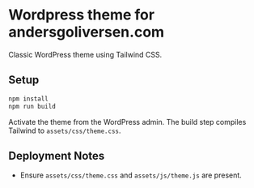 # Wordpress theme for andersgoliversen.com

Classic WordPress theme using Tailwind CSS.

## Setup

```bash
npm install
npm run build
```

Activate the theme from the WordPress admin. The build step compiles Tailwind to `assets/css/theme.css`.

## Deployment Notes

- Ensure `assets/css/theme.css` and `assets/js/theme.js` are present.

